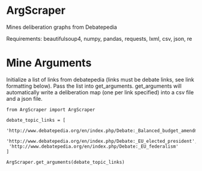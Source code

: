 # ArgScraper
Mines deliberation graphs from Debatepedia

Requirements: beautifulsoup4, numpy, pandas, requests, lxml, csv, json, re


# Mine Arguments

Initialize a list of links from debatepedia (links must be debate links, see link formatting below). Pass the list into get_arguments. get_arguments will automatically write a deliberation map (one per link specified) into a csv file and a json file.

```
from ArgScraper import ArgScraper

debate_topic_links = [ 
 'http://www.debatepedia.org/en/index.php/Debate:_Balanced_budget_amendment_to_US_Constitution',
 'http://www.debatepedia.org/en/index.php/Debate:_EU_elected_president',
 'http://www.debatepedia.org/en/index.php/Debate:_EU_federalism'
]

ArgScraper.get_arguments(debate_topic_links)
```
